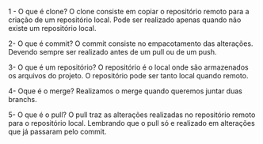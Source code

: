 1 - O que é clone?
O clone consiste em copiar o repositório remoto para a criação de um repositório local. Pode ser realizado apenas quando não existe um repositório local.

2- O que é commit?
O commit consiste no empacotamento das alterações. Devendo sempre ser realizado antes de um pull ou de um push.

3- O que é um repositório?
O repositório é o local onde são armazenados os arquivos do projeto. O repositório pode ser tanto local quando remoto.

4- Oque é o merge?
Realizamos o merge quando queremos juntar duas branchs.

5- O que é o pull?
O pull traz as alterações realizadas no repositório remoto para o repositório local. Lembrando que o pull só e realizado em alterações que já passaram pelo commit.